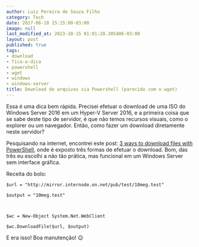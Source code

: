 ```yaml
---
author: Luiz Pereira de Souza Filho
category: Tech
date: 2017-06-18 15:15:00-03:00
image: null
last_modified_at: 2023-10-15 01:01:20.305486-03:00
layout: post
published: true
tags:
- download
- fica-a-dica
- powershell
- wget
- windows
- windows-server
title: Download de arquivos via Powershell (parecido com o wget)
---
```


Essa é uma dica bem rápida. Precisei efetuar o download de uma ISO do Windows Server 2016 em um Hyper-V Server 2016, e a primeira coisa que se sabe deste tipo de servidor, é que não temos recursos visuais, como o explorer ou um navegador. Então, como fazer um download diretamente neste servidor?

Pesquisando na internet, encontrei este post: [3 ways to download files with PowerShell](https://blog.jourdant.me/post/3-ways-to-download-files-with-powershell), onde é exposto três formas de efetuar o download. Bom, das três eu escolhi a não tão prática, mas funcional em um Windows Server sem interface gráfica.

Receita do bolo:

    $url = "http://mirror.internode.on.net/pub/test/10meg.test"

    $output = "10meg.test"

    

    $wc = New-Object System.Net.WebClient

    $wc.DownloadFile($url, $output)

E era isso! Boa manutenção! 😉
